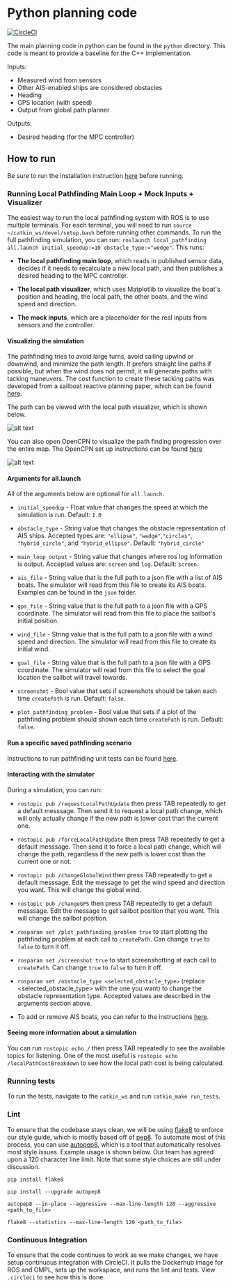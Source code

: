 # Python planning code 

[![CircleCI](https://circleci.com/gh/UBCSailbot/local-pathfinding.svg?style=shield&circle-token=d1bf596ed78d6a5d3744417a589e9ea71128364b)](https://circleci.com/gh/UBCSailbot/local-pathfinding)

The main planning code in python can be found in the `python` directory. This code is meant to provide a baseline for the C++ implementation.

Inputs:
- Measured wind from sensors
- Other AIS-enabled ships are considered obstacles
- Heading
- GPS location (with speed)
- Output from global path planner

Outputs:
- Desired heading (for the MPC controller)

## How to run

Be sure to run the installation instruction [here](install/README.md) before running.

### Running Local Pathfinding Main Loop + Mock Inputs + Visualizer 

The easiest way to run the local pathfinding system with ROS is to use multiple terminals. For each terminal, you will need to run `source ~/catkin_ws/devel/setup.bash` before running other commands. To run the full pathfinding simulation, you can run: `roslaunch local_pathfinding all.launch initial_speedup:=10 obstacle_type:="wedge"`. This runs:

* __The local pathfinding main loop__, which reads in published sensor data, decides if it needs to recalculate a new local path, and then publishes a desired heading to the MPC controller.

* __The local path visualizer__, which uses Matplotlib to visualize the boat's position and heading, the local path, the other boats, and the wind speed and direction.

* __The mock inputs__, which are a placeholder for the real inputs from sensors and the controller.

#### Visualizing the simulation

The pathfinding tries to avoid large turns, avoid sailing upwind or downwind, and minimize the path length. It prefers straight line paths if possible, but when the wind does not permit, it will generate paths with tacking maneuvers. The cost function to create these tacking paths was developed from a sailboat reactive planning paper, which can be found [here](docs/Tacking_Paper.pdf).

The path can be viewed with the local path visualizer, which is shown below.

![alt text](images/local_path_visualizer.png?raw=true "Local Path Visualizer")

You can also open OpenCPN to visualize the path finding progression over the entire map. The OpenCPN set up instructions can be found [here](install/visualisation.md)

![alt text](images/opencpn_visualizer.png?raw=true "OpenCPN Visualizer")

#### Arguments for all.launch

All of the arguments below are optional for `all.launch`.

* `initial_speedup` - Float value that changes the speed at which the simulation is run. Default: `1.0`

* `obstacle_type` - String value that changes the obstacle representation of AIS ships. Accepted types are: `"ellipse"`, `"wedge"`,`"circles"`, `"hybrid_circle"`, and `"hybrid_ellipse"`. Default: `"hybrid_circle"`

* `main_loop_output` - String value that changes where ros log information is output. Accepted values are: `screen` and `log`. Default: `screen`.

* `ais_file` - String value that is the full path to a json file with a list of AIS boats. The simulator will read from this file to create its AIS boats. Examples can be found in the `json` folder.

* `gps_file` - String value that is the full path to a json file with a GPS coordinate. The simulator will read from this file to place the sailbot's initial position.

* `wind_file` - String value that is the full path to a json file with a wind speed and direction. The simulator will read from this file to create its initial wind.

* `goal_file` - String value that is the full path to a json file with a GPS coordinate. The simulator will read from this file to select the goal location the sailbot will travel towards.

* `screenshot` - Bool value that sets if screenshots should be taken each time `createPath` is run. Default: `false`.

* `plot_pathfinding_problem` - Bool value that sets if a plot of the pathfinding problem should shown each time `createPath` is run. Default: `false`.

#### Run a specific saved pathfinding scenario

Instructions to run pathfinding unit tests can be found [here](json/README.md).

#### Interacting with the simulator

During a simulation, you can run:

* `rostopic pub /requestLocalPathUpdate` then press TAB repeatedly to get a default messsage. Then send it to request a local path change, which will only actually change if the new path is lower cost than the current one.

* `rostopic pub /forceLocalPathUpdate` then press TAB repeatedly to get a default messsage. Then send it to force a local path change, which will change the path, regardless if the new path is lower cost than the current one or not.

* `rostopic pub /changeGlobalWind` then press TAB repeatedly to get a default messsage. Edit the message to get the wind speed and direction you want. This will change the global wind.

* `rostopic pub /changeGPS` then press TAB repeatedly to get a default messsage. Edit the message to get sailbot position that you want. This will change the sailbot position.

* `rosparam set /plot_pathfinding_problem true` to start plotting the pathfinding problem at each call to `createPath`. Can change `true` to `false` to turn it off.

* `rosparam set /screenshot true` to start screenshotting at each call to `createPath`. Can change `true` to `false` to turn it off.

* `rosparam set /obstacle_type <selected_obstacle_type>` (replace <selected_obstacle_type> with the one you want) to change the obstacle representation type. Accepted values are described in the arguments section above.


* To add or remove AIS boats, you can refer to the instructions [here](python/README.md).

#### Seeing more information about a simulation

You can run `rostopic echo /` then press TAB repeatedly to see the available topics for listening. One of the most useful is `rostopic echo /localPathCostBreakdown` to see how the local path cost is being calculated.

### Running tests

To run the tests, navigate to the `catkin_ws` and run `catkin_make run_tests`.

### Lint

To ensure that the codebase stays clean, we will be using [flake8](https://flake8.pycqa.org/en/latest/) to enforce our style guide, which is mostly based off of [pep8](https://www.python.org/dev/peps/pep-0008/). To automate most of this process, you can use [autopep8](https://github.com/hhatto/autopep8), which is a tool that automatically resolves most style issues. Example usage is shown below. Our team has agreed upon a 120 character line limit. Note that some style choices are still under discussion.

`pip install flake8`

`pip install --upgrade autopep8`

`autopep8 --in-place --aggressive --max-line-length 120 --aggressive <path_to_file>`

`flake8 --statistics --max-line-length 120 <path_to_file>`

### Continuous Integration

To ensure that the code continues to work as we make changes, we have setup continuous integration with CircleCI. It pulls the Dockerhub image for ROS and OMPL, sets up the workspace, and runs the lint and tests. View `.circleci` to see how this is done.
